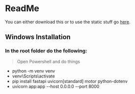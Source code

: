 # ReadMe

You can either download this or to use the static stuff go [here](https://danylog-g.github.io/Once-Mortal).

## Windows Installation
### In the root folder do the following:
> Open Powershell and do things
- python -m venv venv
- venv\Scripts\activate
- pip install fastapi uvicorn[standard] motor python-dotenv
- uvicorn app:app --host 0.0.0.0 --port 8000